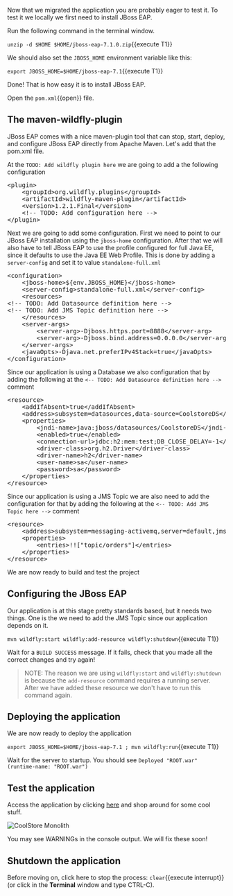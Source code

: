 Now that we migrated the application you are probably eager to test it. To test it we locally we first need to install JBoss EAP.

Run the following command in the terminal window.

``unzip -d $HOME $HOME/jboss-eap-7.1.0.zip``{{execute T1}}

We should also set the `JBOSS_HOME` environment variable like this:

``export JBOSS_HOME=$HOME/jboss-eap-7.1``{{execute T1}}

Done! That is how easy it is to install JBoss EAP. 

Open the `pom.xml`{{open}} file.

## The maven-wildfly-plugin
JBoss EAP comes with a nice maven-plugin tool that can stop, start, deploy, and configure JBoss EAP directly from Apache Maven. Let's add that the pom.xml file.

At the `TODO: Add wildfly plugin here` we are going to add a the following configuration

<pre class="file" data-filename="pom.xml" data-target="insert" data-marker="<!-- TODO: Add wildfly plugin here -->">
&lt;plugin&gt;
    &lt;groupId&gt;org.wildfly.plugins&lt;/groupId&gt;
    &lt;artifactId&gt;wildfly-maven-plugin&lt;/artifactId&gt;
    &lt;version&gt;1.2.1.Final&lt;/version&gt;
    &lt;!-- TODO: Add configuration here --&gt;
&lt;/plugin&gt;
</pre>

Next we are going to add some configuration. First we need to point to our JBoss EAP installation using the `jboss-home` configuration. After that we will also have to tell JBoss EAP to use the profile configured for full Java EE, since it defaults to use the Java EE Web Profile. This is done by adding a `server-config` and set it to value `standalone-full.xml`

<pre class="file" data-filename="pom.xml" data-target="insert" data-marker="<!-- TODO: Add configuration here -->">
&lt;configuration&gt;
    &lt;jboss-home&gt;${env.JBOSS_HOME}&lt;/jboss-home&gt;
    &lt;server-config&gt;standalone-full.xml&lt;/server-config&gt;
    &lt;resources&gt;
&lt;!-- TODO: Add Datasource definition here --&gt;
&lt;!-- TODO: Add JMS Topic definition here --&gt;
    &lt;/resources&gt;
    &lt;server-args&gt;
        &lt;server-arg&gt;-Djboss.https.port=8888&lt;/server-arg&gt;
        &lt;server-arg&gt;-Djboss.bind.address=0.0.0.0&lt;/server-arg&gt;
    &lt;/server-args&gt;
    &lt;javaOpts&gt;-Djava.net.preferIPv4Stack=true&lt;/javaOpts&gt;
&lt;/configuration&gt;
</pre>

Since our application is using a Database we also configuration that by adding the following at the ```<-- TODO: Add Datasource definition here -->``` comment

<pre class="file" data-filename="pom.xml" data-target="insert" data-marker="<!-- TODO: Add Datasource definition here -->">
&lt;resource&gt;
    &lt;addIfAbsent&gt;true&lt;/addIfAbsent&gt;
    &lt;address&gt;subsystem=datasources,data-source=CoolstoreDS&lt;/address&gt;
    &lt;properties&gt;
        &lt;jndi-name&gt;java:jboss/datasources/CoolstoreDS&lt;/jndi-name&gt;
        &lt;enabled&gt;true&lt;/enabled&gt;
        &lt;connection-url&gt;jdbc:h2:mem:test;DB_CLOSE_DELAY=-1&lt;/connection-url&gt;
        &lt;driver-class&gt;org.h2.Driver&lt;/driver-class&gt;
        &lt;driver-name&gt;h2&lt;/driver-name&gt;
        &lt;user-name&gt;sa&lt;/user-name&gt;
        &lt;password&gt;sa&lt;/password&gt;
    &lt;/properties&gt;
&lt;/resource&gt;
</pre>

Since our application is using a JMS Topic we are also need to add the configuration for that by adding the following at the ```<-- TODO: Add JMS Topic here -->``` comment

<pre class="file" data-filename="pom.xml" data-target="insert" data-marker="<!-- TODO: Add JMS Topic definition here -->">
&lt;resource&gt;
    &lt;address&gt;subsystem=messaging-activemq,server=default,jms-topic=orders&lt;/address&gt;
    &lt;properties&gt;
        &lt;entries&gt;!!["topic/orders"]&lt;/entries&gt;
    &lt;/properties&gt;
&lt;/resource&gt;
</pre>

We are now ready to build and test the project

## Configuring the JBoss EAP 

Our application is at this stage pretty standards based, but it needs two things. One is the  we need to add the JMS Topic since our application depends on it. 

``mvn wildfly:start wildfly:add-resource wildfly:shutdown``{{execute T1}}

Wait for a `BUILD SUCCESS` message. If it fails, check that you made all the correct changes and try again!

> NOTE: The reason we are using `wildfly:start` and `wildfly:shutdown` is because the `add-resource` command requires a running server. After we have added these resource we don't have to run this command again.

## Deploying the application

We are now ready to deploy the application

``export JBOSS_HOME=$HOME/jboss-eap-7.1 ; mvn wildfly:run``{{execute T1}}

Wait for the server to startup. You should see `Deployed "ROOT.war" (runtime-name: "ROOT.war")`
## Test the application

Access the application by clicking [here](https://[[HOST_SUBDOMAIN]]-8080-[[KATACODA_HOST]].environments.katacoda.com/) and shop around for some cool stuff.

![CoolStore Monolith](/redhat-middleware-workshops/assets/moving-existing-apps/coolstore-web.png)

You may see WARNINGs in the console output. We will fix these soon!

## Shutdown the application

Before moving on, click here to stop the process: `clear`{{execute interrupt}} (or click in the **Terminal** window and type CTRL-C).



